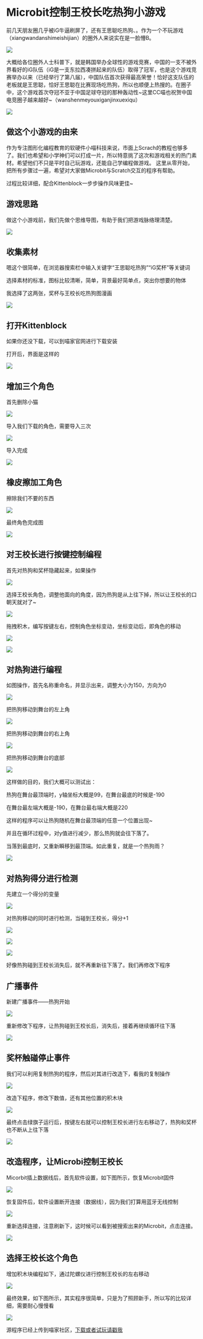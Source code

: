 # Microbit控制王校长吃热狗小游戏  
  
前几天朋友圈几乎被iG牛逼刷屏了，还有王思聪吃热狗、。作为一个不玩游戏（xiangwandanshimeishijian）的圈外人来说实在是一脸懵B。

![](./ig/01.png)    

大概给各位圈外人士科普下，就是韩国举办全球性的游戏竞赛，中国的一支不被外界看好的iG队伍（iG是一支东拉西凑拼起来的队伍）取得了冠军，也是这个游戏竞赛举办以来（已经举行了第八届），中国队伍首次获得最高荣誉！恰好这支队伍的老板就是王思聪，恰好王思聪在比赛现场吃热狗，所以也顺便上热搜的。在圈子中，这个游戏首次夺冠不亚于中国足球夺冠的那种轰动性~这里CC喵也祝贺中国电竞圈子越来越好~（wanshenmeyouxiganjinxuexiqu）

![](./ig/02.png)    

## 做这个小游戏的由来

作为专注图形化编程教育的软硬件小喵科技来说，市面上Scrach的教程也够多了。我们也希望和小学神们可以打成一片，所以特意挑了这次和游戏相关的热门素材。希望他们不只是平时自己玩游戏，还能自己学编程做游戏。
这里从零开始，把所有步骤过一遍，希望对大家做Microbit与Scratch交互的程序有帮助。

过程比较详细，配合Kittenblock一步步操作风味更佳~

## 游戏思路

做这个小游戏前，我们先做个思维导图，有助于我们把游戏脉络理清楚。

![](./ig/03.png)    

## 收集素材

嗯这个很简单，在浏览器搜索栏中输入关键字“王思聪吃热狗”“iG奖杯”等关键词

选择素材的标准，图标比较清晰，简单，背景最好简单点，突出你想要的物体

我选择了这两张，奖杯与王校长吃热狗图漫画

![](./ig/04.png)    

## 打开Kittenblock

如果你还没下载，可以到喵家官网进行下载安装

打开后，界面是这样的

![](./ig/05.png)    

## 增加三个角色

首先删除小猫

![](./ig/06.png)

导入我们下载的角色，需要导入三次

![](./ig/07.png)

导入完成

![](./ig/08.png)

## 橡皮擦加工角色

擦除我们不要的东西

![](./ig/01.gif)

最终角色完成图

![](./ig/30.png)

## 对王校长进行按键控制编程

首先对热狗和奖杯隐藏起来，如果操作

![](./ig/12.png)

选择王校长角色，调整他面向的角度，因为热狗是从上往下掉，所以让王校长的口朝天就对了~

![](./ig/13.png)

拖拽积木，编写按键左右，控制角色坐标变动，坐标变动后，即角色的移动

![](./ig/14.png)

![](./ig/02.gif)

## 对热狗进行编程

如图操作，首先名称重命名，并显示出来，调整大小为150，方向为0

![](./ig/15.png)

把热狗移动到舞台的左上角

![](./ig/16.png)

把热狗移动到舞台的右上角

![](./ig/18.png)

把热狗移动到舞台的底部

![](./ig/17.png)

这样做的目的，我们大概可以测试出：

热狗在舞台最顶端时，y轴坐标大概是99，在舞台最底的时候是-190

在舞台最左端大概是-190，在舞台最右端大概是220

这样的程序可以让热狗随机在舞台最顶端的任意一个位置出现~

并且在循环过程中，对y值进行减少，那么热狗就会往下落了。

当落到最底时，又重新瞬移到最顶端。如此重复，就是一个热狗雨？

![](./ig/03.gif)

## 对热狗得分进行检测

先建立一个得分的变量

![](./ig/20.png)

对热狗移动的同时进行检测，当碰到王校长，得分+1

![](./ig/21.png)

![](./ig/22.png)

![](./ig/04.gif)

好像热狗碰到王校长消失后，就不再重新往下落了。我们再修改下程序

## 广播事件

新建广播事件——热狗开始

![](./ig/23.png)

重新修改下程序，让热狗碰到王校长后，消失后，接着再继续循环往下落

![](./ig/24.png)

## 奖杯触碰停止事件

我们可以利用复制热狗的程序，然后对其进行改造下，看我的复制操作

![](./ig/05.gif)

改造下程序，修改下数值，还有其他位置的积木块

![](./ig/25.png)

最终点击绿旗子运行后，按键左右就可以控制王校长进行左右移动了，热狗和奖杯也不断从上往下落

![](./ig/06.gif)

## 改造程序，让Microbi控制王校长

Micorbit插上数据线后，首先软件设置，如下图所示，恢复Microbit固件

![](./ig/26.png)

恢复固件后，软件设置断开连接（数据线），因为我们打算用蓝牙无线控制

![](./ig/27.png)

重新选择连接，注意刷新下，这时候可以看到被搜索出来的Microbit，点击连接。

![](./ig/28.png)

## 选择王校长这个角色

增加积木块编程如下，通过陀螺仪进行控制王校长的左右移动

![](./ig/29.png)

最终效果，如下图所示，其实程序很简单，只是为了照顾新手，所以写的比较详细，需要耐心慢慢看

![](./ig/07.gif)

源程序已经上传到喵家社区，[下载或者试玩请戳我](http://www.kittenbot.cn/#/sb3/29c07b4aef04bd3de6693870e4b62f33)
